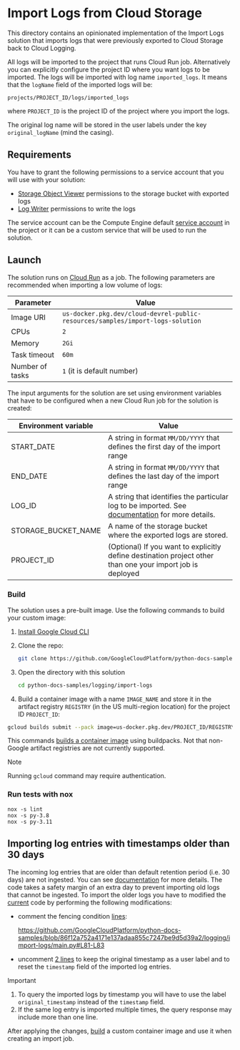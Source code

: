 # Import Logs from Cloud Storage

This directory contains an opinionated implementation of the Import Logs
solution that imports logs that were previously exported to Cloud Storage back
to Cloud Logging.
<!--
You can find more information about the scenario and instructions to run the
solution in [documentation].

[documentation]: (LINK-TO-REFERENCE-ARCHITECTURE-ARTICLE)-->

All logs will be imported to the project that runs Cloud Run job.
Alternatively you can explicitly configure the project ID where you want logs to be imported.
The logs will be imported with log name `imported_logs`.
It means that the `logName` field of the imported logs will be:

```text
projects/PROJECT_ID/logs/imported_logs
```

where `PROJECT_ID` is the project ID of the project where you import the logs.

The original log name will be stored in the user labels under the key `original_logName` (mind the casing).

## Requirements

You have to grant the following permissions to a service account that you will
use with your solution:

* [Storage Object Viewer][r1] permissions to the storage bucket with exported
  logs
* [Log Writer][r2] permissions to write the logs

The service account can be the Compute Engine default [service account][sa] in
the project or it can be a custom service that will be used to run the solution.

[r1]: https://cloud.google.com/iam/docs/understanding-roles#storage.objectViewer
[r2]: https://cloud.google.com/iam/docs/understanding-roles#logging.logWriter
[sa]: https://cloud.google.com/compute/docs/access/service-accounts#default_service_account

## Launch

The solution runs on [Cloud Run][run] as a job. The following parameters are
recommended when importing a low volume of logs:

| Parameter | Value |
|---|---|
| Image URI | `us-docker.pkg.dev/cloud-devrel-public-resources/samples/import-logs-solution` |
| CPUs | `2` |
| Memory | `2Gi` |
| Task timeout | `60m` |
| Number of tasks | `1` (it is default number) |

The input arguments for the solution are set using environment variables that
have to be configured when a new Cloud Run job for the solution is created:

| Environment variable | Value |
|---|---|
| START_DATE | A string in format `MM/DD/YYYY` that defines the first day of the import range |
| END_DATE | A string in format `MM/DD/YYYY` that defines the last day of the import range |
| LOG_ID | A string that identifies the particular log to be imported. See [documentation][logid] for more details. |
| STORAGE_BUCKET_NAME | A name of the storage bucket where the exported logs are stored. |
| PROJECT_ID | (Optional) If you want to explicitly define destination project other than one your import job is deployed |

<!--Read [documentation] for more information about Cloud Run job setup.-->

[run]: https://cloud.google.com/run/
[logid]: <https://cloud.google.com/logging/docs/reference/v2/rest/v2/LogEntry#FIELDS-table>

### Build

The solution uses a pre-built image. Use the following commands to build your custom image:

1. [Install Google Cloud CLI](https://cloud.google.com/sdk/docs/install)
1. Clone the repo:

   ```bash
   git clone https://github.com/GoogleCloudPlatform/python-docs-samples/
   ```

1. Open the directory with this solution

   ```bash
   cd python-docs-samples/logging/import-logs
   ```

1. Build a container image with a name `IMAGE_NAME` and store it in the artifact registry `REGISTRY` (in the US multi-region location)
for the project ID `PROJECT_ID`:

  ```bash
  gcloud builds submit --pack image=us-docker.pkg.dev/PROJECT_ID/REGISTRY/IMAGE_NAME
  ```

  This commands [builds a container image][build] using buildpacks. Not that non-Google artifact registries are not currently supported.

> [!Note]
> Running `gcloud` command may require authentication.

[build]: https://cloud.google.com/docs/buildpacks/build-application

### Run tests with nox

```shell
nox -s lint
nox -s py-3.8
nox -s py-3.11
```

## Importing log entries with timestamps older than 30 days

The incoming log entries that are older than default retention period (i.e. 30 days) are not ingested.
You can see [documentation][retention] for more details. The code takes a safety margin of an extra day
to prevent importing old logs that cannot be ingested.
To import the older logs you have to modified the [current] code by performing the following modifications:

* comment the fencing condition [lines][code1]:

  <https://github.com/GoogleCloudPlatform/python-docs-samples/blob/86f12a752a4171e137adaa855c7247be9d5d39a2/logging/import-logs/main.py#L81-L83>

* uncomment [2 lines][code2] to keep the original timestamp as a user label and to reset the `timestamp` field of the imported log entries.

> [!IMPORTANT]  
>
> 1. To query the imported logs by timestamp you will have to use the label `original_timestamp` instead of the `timestamp` field.
> 1. If the same log entry is imported multiple times, the query response may include more than one line.

After applying the changes, [build](#build) a custom container image and use it when creating an import job.

[retention]: https://cloud.google.com/logging/docs/reference/v2/rest/v2/LogEntry#FIELDS.timestamp
[current]: https://github.com/GoogleCloudPlatform/python-docs-samples/blob/e2709a218072c86ec1a9b9101db45057ebfdbff0/logging/import-logs/main.py
[code1]: https://github.com/GoogleCloudPlatform/python-docs-samples/blob/86f12a752a4171e137adaa855c7247be9d5d39a2/logging/import-logs/main.py#L81-L83
[code2]: https://github.com/GoogleCloudPlatform/python-docs-samples/blob/86f12a752a4171e137adaa855c7247be9d5d39a2/logging/import-logs/main.py#L188-L189
